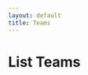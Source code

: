 ```yaml
---
layout: default
title: Teams
---
```

<!-- <a href="/sb-admin-jekyll/docs/services/events/" role="button" class="btn btn-success btn-large">< Back to Events</a> -->



<h1>List Teams</h1>

<div class="container">
    <div id="results"><div>
</div>

<script>
    //Main decision hub sync / await in order.
    async function main(){
       const items = await teamsList(); //From axios.js. Will return "resoved" section of Promise.
       console.log("Promise has finished eventsListAll", items); //Once above line is completed this is then run.
       displayItems(items);
    }


    async function deleteItem(item){
        const response = await removeItem(item, "Team");
    };

    function displayItems(items){
        let html = '';
        console.log("ITEMS: ", items);
        items.forEach(item => {
            // 
            html +=
            `<br>
            <div class="card shadow mb-4">
                <div class="card-header py-3">
                    <h6 class="m-0 font-weight-bold text-primary">${item.fields.Title}</h6>
                </div>
                <div class="card-body">
                    <div class="table-responsive">
                        <table class="table table-bordered" id="22" width="100%" cellspacing="0">
                        <thead><th>Title</th><th>Details</th></thead>
                        <tbody>
                            <tr><td>Title</td><td>${item.fields.Title}</td></tr>
                            <tr><td>Members</td><td>${item.fields.Team_Members_Text_FO}</td></tr>
                        </tbody>
                        </table>
                        <button class="btn btn-danger" type="button" id="delete" onclick="deleteItem('${item.id}')">Delete</button>
                    </div>
                </div>
            </div>
            ` 
        });
        document.getElementById('results').innerHTML = html; 
    }


  $(document).ready(function() {
        let html = '';

        //Trigger the main decision tree hub.
        main(); 
  });